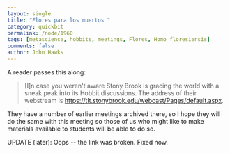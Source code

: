 ```yaml
---
layout: single 
title: "Flores para los muertos " 
category: quickbit
permalink: /node/1960
tags: [metascience, hobbits, meetings, Flores, Homo floresiensis] 
comments: false 
author: John Hawks 
---
```


A reader passes this along: 

<blockquote>[I]n case you weren't aware Stony Brook is gracing the world with a sneak peak into its Hobbit discussions.  The address of their webstream is <a href="https://tlt.stonybrook.edu/webcast/Pages/default.aspx">https://tlt.stonybrook.edu/webcast/Pages/default.aspx</a>.</blockquote>

They have a number of earlier meetings archived there, so I hope they will do the same with this meeting so those of us who might like to make materials available to students will be able to do so. 

UPDATE (later): Oops -- the link was broken. Fixed now. 

